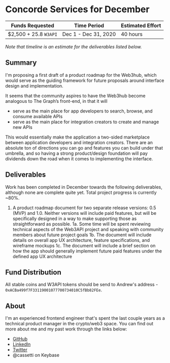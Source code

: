 # Concorde Services for December

| Funds Requested | Time Period | Estimated Effort |
|-|-|-|
| $2,500 + 25.8 `W3API` | Dec 1 - Dec 31, 2020 | 40 hours |

*Note that timeline is an estimate for the deliverables listed below.*


## Summary

I'm proposing a first draft of a product roadmap for the Web3hub, which would serve as the guiding framework for future proposals around interface design and implementation.

It seems that the community aspires to have the Web3hub become analogous to The Graph’s front-end, in that it will
- serve as the main place for app developers to search, browse, and consume available APIs
- serve as the main place for integration creators to create and manage new APIs

This would essentially make the application a two-sided marketplace between application developers and integration creators. There are an absolute ton of directions you can go and features you can build under that umbrella, and so having a strong product/design foundation will pay dividends down the road when it comes to implementing the interface.


## Deliverables

Work has been completed in December towards the following deliverables, although none are complete quite yet. Total project progress is currently ~80%.

1. A product roadmap document for two separate release versions: 0.5 (MVP) and 1.0. Neither versions will include paid features, but will be specifically designed in a way to make supporting those as straightforward as possible.
1a. Some time will be spent reviewing technical aspects of the Web3API project and speaking with community members about future project goals
1b. The document will include details on overall app UX architecture, feature specifications, and wireframe mockups
1c. The document will include a brief section on how the app should generally implement future paid features under the defined app UX architecture


## Fund Distribution

All stable coins and W3API tokens should be send to Andrew's address - `0xACBa499f7F33119001077700734010C5fBb82FEe`.


## About

I'm an experienced frontend engineer that's spent the last couple years as a technical product manager in the crypto/web3 space. You can find out more about me and my past work through the links below:
- [GitHub](https://github.com/amcassetti)
- [LinkedIn](www.linkedin.com/in/andrew-cassetti-33128030)
- [Twitter](https://twitter.com/amc6825)
- @cassetti on Keybase
